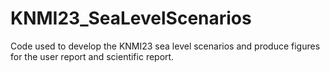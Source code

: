 # KNMI23_SeaLevelScenarios
 Code used to develop the KNMI23 sea level scenarios and produce figures for the user report and scientific report.
